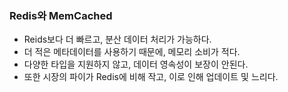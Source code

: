 ### Redis와 MemCached
* Reids보다 더 빠르고, 분산 데이터 처리가 가능하다. 
* 더 적은 메타데이터를 사용하기 때문에, 메모리 소비가 적다. 
* 다양한 타입을 지원하지 않고, 데이터 영속성이 보장이 안된다. 
* 또한 시장의 파이가 Redis에 비해 작고, 이로 인해 업데이트 및 느리다.